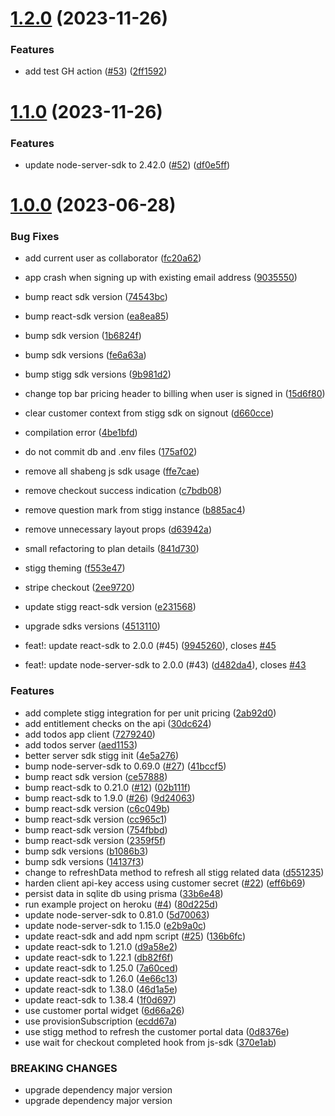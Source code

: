 # [1.2.0](https://github.com/stiggio/stigg-example-todos/compare/1.1.0...1.2.0) (2023-11-26)


### Features

* add test GH action ([#53](https://github.com/stiggio/stigg-example-todos/issues/53)) ([2ff1592](https://github.com/stiggio/stigg-example-todos/commit/2ff1592d054d1d0d21fed3946d3a83f38b98998f))



# [1.1.0](https://github.com/stiggio/stigg-example-todos/compare/1.0.0...1.1.0) (2023-11-26)


### Features

* update node-server-sdk to 2.42.0 ([#52](https://github.com/stiggio/stigg-example-todos/issues/52)) ([df0e5ff](https://github.com/stiggio/stigg-example-todos/commit/df0e5ffa93c4c5f65f6b168753fb72e6397e0268))



# [1.0.0](https://github.com/stiggio/stigg-example-todos/compare/727924047784476b1d1c7511fa0aba45e5565aa0...1.0.0) (2023-06-28)


### Bug Fixes

* add current user as collaborator ([fc20a62](https://github.com/stiggio/stigg-example-todos/commit/fc20a622e71d8f8679aaa4de67f19110bbcf5481))
* app crash when signing up with existing email address ([9035550](https://github.com/stiggio/stigg-example-todos/commit/9035550744069e2a5c0d5a52090c9de120d617c3))
* bump react sdk version ([74543bc](https://github.com/stiggio/stigg-example-todos/commit/74543bc4d05782fc09c2fd442246357ce8f82a25))
* bump react-sdk version ([ea8ea85](https://github.com/stiggio/stigg-example-todos/commit/ea8ea85649abfbbdcfe442d01affa656feba3a56))
* bump sdk version ([1b6824f](https://github.com/stiggio/stigg-example-todos/commit/1b6824fe27070a989002be15fd614c5ed21b58eb))
* bump sdk versions ([fe6a63a](https://github.com/stiggio/stigg-example-todos/commit/fe6a63aeaf795a7ba5685ac9f93302bfa86be9d0))
* bump stigg sdk versions ([9b981d2](https://github.com/stiggio/stigg-example-todos/commit/9b981d25cac3eddbcefb6032b4c36b1f859a5389))
* change top bar pricing header to billing when user is signed in ([15d6f80](https://github.com/stiggio/stigg-example-todos/commit/15d6f8072d524b5d3917ca116c21701fb5f85442))
* clear customer context from stigg sdk on signout ([d660cce](https://github.com/stiggio/stigg-example-todos/commit/d660ccef0749b455b73d24e2bee15f4a91687666))
* compilation error ([4be1bfd](https://github.com/stiggio/stigg-example-todos/commit/4be1bfdaf76d907368ac1656cba3bccf9c31530e))
* do not commit db and .env files ([175af02](https://github.com/stiggio/stigg-example-todos/commit/175af0228e3249a711b1402aefd629bfb5130f3d))
* remove all shabeng js sdk usage ([ffe7cae](https://github.com/stiggio/stigg-example-todos/commit/ffe7cae8dd49af96a40f0d205acd0a2d69a6ccf2))
* remove checkout success indication ([c7bdb08](https://github.com/stiggio/stigg-example-todos/commit/c7bdb08b15503dccde9e7e5fb1da3a06289f0a5c))
* remove question mark from stigg instance ([b885ac4](https://github.com/stiggio/stigg-example-todos/commit/b885ac42311fac1492854605af3826d2f6b46a1d))
* remove unnecessary layout props ([d63942a](https://github.com/stiggio/stigg-example-todos/commit/d63942a9f05f0bf4044bb5f998862c0cfbca226b))
* small refactoring to plan details ([841d730](https://github.com/stiggio/stigg-example-todos/commit/841d7306a01569f2d0c5c27a4880de1a95f26393))
* stigg theming ([f553e47](https://github.com/stiggio/stigg-example-todos/commit/f553e47afad929a793dd83aa1c1e4642a9a64842))
* stripe checkout ([2ee9720](https://github.com/stiggio/stigg-example-todos/commit/2ee972019ba3979842ffda5b0f0647d534ae1cd9))
* update stigg react-sdk version ([e231568](https://github.com/stiggio/stigg-example-todos/commit/e23156801725b73e7890cb2c0d84c3eb98b56ca4))
* upgrade sdks versions ([4513110](https://github.com/stiggio/stigg-example-todos/commit/451311067305613c83565fc1d8d5999363a22a27))


* feat!: update react-sdk to 2.0.0 (#45) ([9945260](https://github.com/stiggio/stigg-example-todos/commit/994526005ad9f409cb0649b21e04604a1bb00945)), closes [#45](https://github.com/stiggio/stigg-example-todos/issues/45)
* feat!: update node-server-sdk to 2.0.0 (#43) ([d482da4](https://github.com/stiggio/stigg-example-todos/commit/d482da4d210d163035e0843f9d1c96cf145e8bf2)), closes [#43](https://github.com/stiggio/stigg-example-todos/issues/43)


### Features

* add complete stigg integration for per unit pricing ([2ab92d0](https://github.com/stiggio/stigg-example-todos/commit/2ab92d0b7cd644fcbc7ff6c292a38454f4b16508))
* add entitlement checks on the api ([30dc624](https://github.com/stiggio/stigg-example-todos/commit/30dc624d8ed86e2405436e8bb607b1a3098ac875))
* add todos app client ([7279240](https://github.com/stiggio/stigg-example-todos/commit/727924047784476b1d1c7511fa0aba45e5565aa0))
* add todos server ([aed1153](https://github.com/stiggio/stigg-example-todos/commit/aed1153dc1bc9438198e62e5b0e417335acfd205))
* better server sdk stigg init ([4e5a276](https://github.com/stiggio/stigg-example-todos/commit/4e5a276e162f067cfd47a3cadbe176fd00625f27))
* bump node-server-sdk to 0.69.0 ([#27](https://github.com/stiggio/stigg-example-todos/issues/27)) ([41bccf5](https://github.com/stiggio/stigg-example-todos/commit/41bccf5fb963e784f41517decb0685f578fd19aa))
* bump react sdk version ([ce57888](https://github.com/stiggio/stigg-example-todos/commit/ce57888ce539d5e9a021dc292d4cead4b0cfb1b7))
* bump react-sdk to 0.21.0 ([#12](https://github.com/stiggio/stigg-example-todos/issues/12)) ([02b111f](https://github.com/stiggio/stigg-example-todos/commit/02b111f31db622e6166cb156d77d40e18f39580c))
* bump react-sdk to 1.9.0 ([#26](https://github.com/stiggio/stigg-example-todos/issues/26)) ([9d24063](https://github.com/stiggio/stigg-example-todos/commit/9d240638a10b9e417fa0a56d1b0ad3857a7f3f0a))
* bump react-sdk version ([c6c049b](https://github.com/stiggio/stigg-example-todos/commit/c6c049b8f34975d32ed2dac1b990f7c81d511c5a))
* bump react-sdk version ([cc965c1](https://github.com/stiggio/stigg-example-todos/commit/cc965c16a3fa6fb0fe53a336271cf1875315ca46))
* bump react-sdk version ([754fbbd](https://github.com/stiggio/stigg-example-todos/commit/754fbbd0a1a0cc7539e0566dbfc821c8b59539ac))
* bump react-sdk version ([2359f5f](https://github.com/stiggio/stigg-example-todos/commit/2359f5f28dfd03d633216869431c881ff6f91bb2))
* bump sdk versions ([b1086b3](https://github.com/stiggio/stigg-example-todos/commit/b1086b327ce042a6d7ab74c0b3dca835e9146353))
* bump sdk versions ([14137f3](https://github.com/stiggio/stigg-example-todos/commit/14137f3c0d87001a9e71563a9a3a0542066e3cd2))
* change to refreshData method to refresh all stigg related data ([d551235](https://github.com/stiggio/stigg-example-todos/commit/d5512355df4fda14c2f77cabd7a6474a94c676a2))
* harden client api-key access using customer secret ([#22](https://github.com/stiggio/stigg-example-todos/issues/22)) ([eff6b69](https://github.com/stiggio/stigg-example-todos/commit/eff6b69c7e748f71ab3f6e9a515bfe016c3ae5d4))
* persist data in sqlite db using prisma ([33b6e48](https://github.com/stiggio/stigg-example-todos/commit/33b6e48ceb86eb0fcee206fe505b341466e6f4d0))
* run example project on heroku ([#4](https://github.com/stiggio/stigg-example-todos/issues/4)) ([80d225d](https://github.com/stiggio/stigg-example-todos/commit/80d225d75998ad08c86b615576d7e46be2f8f481))
* update node-server-sdk to 0.81.0 ([5d70063](https://github.com/stiggio/stigg-example-todos/commit/5d70063daf46bd902173df8bc7dade2d75c1e2ce))
* update node-server-sdk to 1.15.0 ([e2b9a0c](https://github.com/stiggio/stigg-example-todos/commit/e2b9a0ca60fc2b967ae0045ac0a0d9c9a6b65914))
* update react-sdk and add npm script ([#25](https://github.com/stiggio/stigg-example-todos/issues/25)) ([136b6fc](https://github.com/stiggio/stigg-example-todos/commit/136b6fc48756ce0be93d96cf35ec20d38e13c757))
* update react-sdk to 1.21.0 ([d9a58e2](https://github.com/stiggio/stigg-example-todos/commit/d9a58e2705ac148eb08d84a742e057bec7095c21))
* update react-sdk to 1.22.1 ([db82f6f](https://github.com/stiggio/stigg-example-todos/commit/db82f6f4f88b8455a80a10696a98c431c63a6ced))
* update react-sdk to 1.25.0 ([7a60ced](https://github.com/stiggio/stigg-example-todos/commit/7a60ced7c217dec1232ed6b9eea3e32471b0ede2))
* update react-sdk to 1.26.0 ([4e66c13](https://github.com/stiggio/stigg-example-todos/commit/4e66c13b989c8be37e2bf006b2d7ed3fd1afbeee))
* update react-sdk to 1.38.0 ([46d1a5e](https://github.com/stiggio/stigg-example-todos/commit/46d1a5e0c8bfdfe67799af50ad07b5235a292321))
* update react-sdk to 1.38.4 ([1f0d697](https://github.com/stiggio/stigg-example-todos/commit/1f0d697fd195eb8beb031c6d68702a6016177dca))
* use customer portal widget ([6d66a26](https://github.com/stiggio/stigg-example-todos/commit/6d66a268696515002d37403386f6dba6bea32925))
* use provisionSubscription ([ecdd67a](https://github.com/stiggio/stigg-example-todos/commit/ecdd67ac50845947001b65234bb561bc470af548))
* use stigg method to refresh the customer portal data ([0d8376e](https://github.com/stiggio/stigg-example-todos/commit/0d8376e758bc2e062bec7f24d9b3422581f51a6e))
* use wait for checkout completed hook from js-sdk ([370e1ab](https://github.com/stiggio/stigg-example-todos/commit/370e1abade1893251666879f638c9f153b2582a4))


### BREAKING CHANGES

* upgrade dependency major version
* upgrade dependency major version



